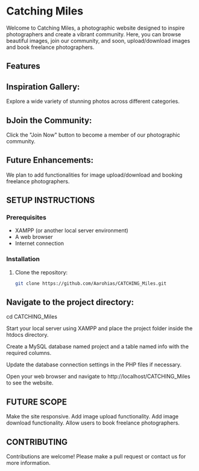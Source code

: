 # Catching Miles
Welcome to Catching Miles, a photographic website designed to inspire photographers and create a vibrant community. Here, you can browse beautiful images, join our community, and soon, upload/download images and book freelance photographers.

## Features
## Inspiration Gallery: 
Explore a wide variety of stunning photos across different categories.
## bJoin the Community: 
Click the "Join Now" button to become a member of our photographic community.
## Future Enhancements: 
We plan to add functionalities for image upload/download and booking freelance photographers.

## SETUP INSTRUCTIONS

### Prerequisites

- XAMPP (or another local server environment)
- A web browser
- Internet connection

### Installation

1. Clone the repository:
   ```bash
   git clone https://github.com/Aarohias/CATCHING_Miles.git
   
## Navigate to the project directory:
   cd CATCHING_Miles

Start your local server using XAMPP and place the project folder inside the htdocs directory.

Create a MySQL database named project and a table named info with the required columns.

Update the database connection settings in the PHP files if necessary.

Open your web browser and navigate to http://localhost/CATCHING_Miles to see the website.

## FUTURE SCOPE

Make the site responsive.
Add image upload functionality.
Add image download functionality.
Allow users to book freelance photographers.

## CONTRIBUTING

Contributions are welcome! Please make a pull request or contact us for more information.








 
 
